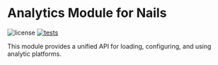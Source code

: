 # Analytics Module for Nails

![license](https://img.shields.io/badge/license-MIT-green.svg)
[![tests](https://github.com/nails/module-analytics/actions/workflows/build_and_test.yml/badge.svg )](https://github.com/nails/module-analytics/actions)

This module provides a unified API for loading, configuring, and using analytic platforms.
